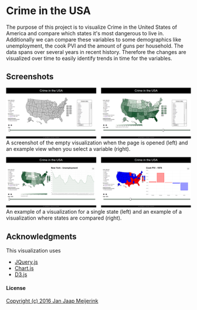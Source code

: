 # Crime in the USA

The purpose of this project is to visualize Crime in the United States of America and compare which states it's most dangerous to live in. Additionally we can compare these variables to some demographics like unemployment, the cook PVI and the amount of guns per household. The data spans over several years in recent history. Therefore the changes are visualized over time to easily identify trends in time for the variables.

## Screenshots
![Screenshot 1](/doc/Scrnshot1.png)
A screenshot of the empty visualization when the page is opened (left) and an example view when you select a variable (right).

![Screenshot 2](/doc/Scrnshot2.png)
An example of a visualization for a single state (left) and an example of a visualization where states are compared (right).

## Acknowledgments
This visualization uses
* [JQuery.js](https://jquery.com "JQuery")
* [Chart.js](http://www.chartjs.org/ "Chart")
* [D3.js](http://d3js.org/ "D3")


#### License
[Copyright (c) 2016 Jan Jaap Meijerink](https://github.com/MJJMeijerink/Programmeerproject/blob/master/LICENSE "License")
